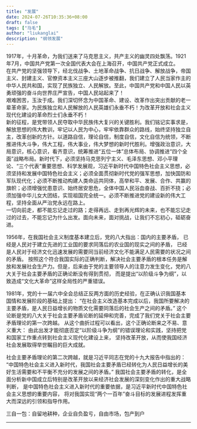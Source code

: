 ```yaml
---
title: "发展"
date: 2024-07-26T10:35:36+08:00
draft: false
tags: ["马毛"]
author: "liukanglai"
description: "纲领发展"
---
```


1917年，十月革命，为我们送来了马克思主义，共产主义的幽灵四处飘荡。1921年7月，中国共产党第一次全国代表大会在上海召开，中国共产党正式成立。     
在共产党的坚强领导下，经北伐战争、土地革命战争、抗日战争、解放战争，帝国主义、封建主义、官僚资本主义三座大山逐步被推翻，我们建立了人民当家作主的中华人民共和国，实现了民族独立、人民解放。至此，中国共产党和中国人民以英勇顽强的奋斗向世界庄严宣告，中国人民站起来了！     
艰难困苦，玉汝于成。我们深切怀念为中国革命、建设、改革作出突出贡献的老一辈革命家。为民族独立和人民解放的人民英雄们永垂不朽！为改革开放和社会主义现代化建设的革命烈士们永垂不朽！     
新的征程，是党带领人民夺取中华民族伟大复兴的关键胜利。我们铭记实事求是，解放思想的伟大教训，牢记以人民为中心，牢牢依靠群众的路线，始终坚持独立自主，改革创新的方针。以道路自信，理论自信，制度自信，文化自信为统领，不断推进伟大斗争，伟大工程，伟大事业，伟大梦想的新时代胜利。增强政治意识，大局意识，核心意识，看齐意识，统筹推进“五位一体”总体布局、协调推进“四个全面”战略布局。新时代下，必须坚持马克思列宁主义、毛泽东思想、邓小平理论、“三个代表”重要思想、科学发展观，习近平新时代中国特色社会主义思想，必须坚持和发展中国特色社会主义；必须全面贯彻新时代党的强军思想，加快国防和军队现代化；必须不断推动构建人类命运共同体，高举和平、发展、合作、共赢的旗帜；必须增强忧患意识、始终居安思危，全体中国人民浴血奋战、百折不挠；必须加强中华儿女大团结，实现祖国完全统一。必须不断推进党的建设新的伟大工程，坚持全面从严治党永远在路上。    
一切向前走，都不能忘记走过的路；走得再远、走到再光辉的未来，也不能忘记走过的过去，不能忘记为什么出发。面向未来，面对挑战，让我们不忘初心，砥砺奋进。


1956年，在我国社会主义制度基本建立后，党的八大指出：国内的主要矛盾， 已经是人民对于建立先进的工业国的要求同落后的农业国的现实之间的矛盾， 已经是人民对于经济文化迅速发展的需要同当前经济文化不能满足人民需要的状况之间的矛盾。 按照这个符合我国实际的正确判断，解决社会主要矛盾的根本任务是解放和发展社会生产力。但是，后来由于党的主要领导人的注意力发生变化，党的八大关于社会主要矛盾的正确论断没有得到贯彻， 而是提出“以阶级斗争为纲”，以致造成“文化大革命”这样全局性的严重错误。 

1981年，党的十一届六中全会总结正反两方面的历史经验，在正确认识我国基本国情和发展阶段的基础上提出： “在社会主义改造基本完成以后，我国所要解决的主要矛盾，是人民日益增长的物质文化需要同落后的社会生产之间的矛盾。” 这个论断是党的八大关于社会主要矛盾论断的延伸和完善，完成了我们党关于社会主要矛盾理论的第一次跨越。 从这个曲折过程可以看出，这个正确论断来之不易、意义重大： 由此出发才能彻底否定“以阶级斗争为纲”的错误理论和实践，坚持把党和国家工作重点转到社会主义现代化建设上来， 坚持改革开放，从而使我国经济社会发展取得举世瞩目的巨大成就。

 社会主要矛盾理论的第二次跨越，就是习近平同志在党的十九大报告中指出的： “中国特色社会主义进入新时代，我国社会主要矛盾已经转化为人民日益增长的美好生活需要和不平衡不充分的发展之间的矛盾。” 我国社会主要矛盾的转化，是全面分析新中国成立后特别是改革开放以来经济社会发展的深刻变化作出的重大战略判断， 是中国特色社会主义进入新时代的重要依据，是习近平新时代中国特色社会主义思想的重要内容， 将对我国实现“两个一百年”奋斗目标的发展进程发挥重大而深远的引领和指导作用。


三自一包：自留地耕种，企业自负盈亏，自由市场，包产到户

---
